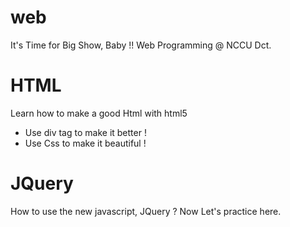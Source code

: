web
===
 
It's Time for Big Show, Baby !!
Web Programming @ NCCU Dct.

HTML
===

Learn how to make a good Html with html5
* Use div tag to make it better !
* Use Css to make it beautiful !

JQuery
===
How to use the new javascript, JQuery ?
Now Let's practice here.
